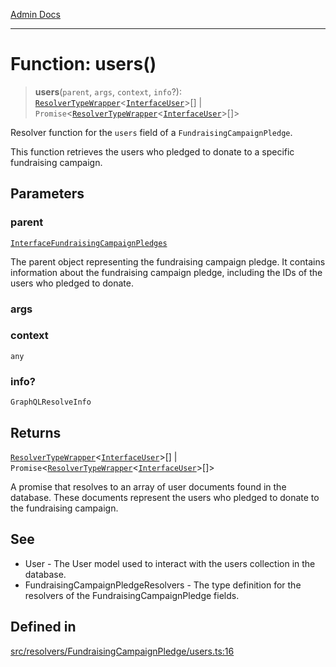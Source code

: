 [Admin Docs](/)

***

# Function: users()

> **users**(`parent`, `args`, `context`, `info`?): [`ResolverTypeWrapper`](../../../../types/generatedGraphQLTypes/type-aliases/ResolverTypeWrapper.md)\<[`InterfaceUser`](../../../../models/User/interfaces/InterfaceUser.md)\>[] \| `Promise`\<[`ResolverTypeWrapper`](../../../../types/generatedGraphQLTypes/type-aliases/ResolverTypeWrapper.md)\<[`InterfaceUser`](../../../../models/User/interfaces/InterfaceUser.md)\>[]\>

Resolver function for the `users` field of a `FundraisingCampaignPledge`.

This function retrieves the users who pledged to donate to a specific fundraising campaign.

## Parameters

### parent

[`InterfaceFundraisingCampaignPledges`](../../../../models/FundraisingCampaignPledge/interfaces/InterfaceFundraisingCampaignPledges.md)

The parent object representing the fundraising campaign pledge. It contains information about the fundraising campaign pledge, including the IDs of the users who pledged to donate.

### args

### context

`any`

### info?

`GraphQLResolveInfo`

## Returns

[`ResolverTypeWrapper`](../../../../types/generatedGraphQLTypes/type-aliases/ResolverTypeWrapper.md)\<[`InterfaceUser`](../../../../models/User/interfaces/InterfaceUser.md)\>[] \| `Promise`\<[`ResolverTypeWrapper`](../../../../types/generatedGraphQLTypes/type-aliases/ResolverTypeWrapper.md)\<[`InterfaceUser`](../../../../models/User/interfaces/InterfaceUser.md)\>[]\>

A promise that resolves to an array of user documents found in the database. These documents represent the users who pledged to donate to the fundraising campaign.

## See

 - User - The User model used to interact with the users collection in the database.
 - FundraisingCampaignPledgeResolvers - The type definition for the resolvers of the FundraisingCampaignPledge fields.

## Defined in

[src/resolvers/FundraisingCampaignPledge/users.ts:16](https://github.com/Suyash878/talawa-api/blob/cfd688207611ba245c99edd8dbaccb2cdbf6a043/src/resolvers/FundraisingCampaignPledge/users.ts#L16)
